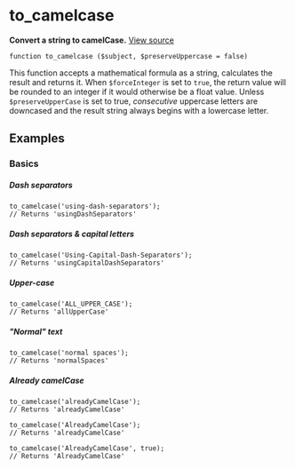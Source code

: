 
# to_camelcase

**Convert a string to camelCase.** [View source](https://bitbucket.org/Eiskis/baseline.php/src/default/source/strings/to_camelcase.php)

	function to_camelcase ($subject, $preserveUppercase = false)

This function accepts a mathematical formula as a string, calculates the result and returns it. When `$forceInteger` is set to `true`, the return value will be rounded to an integer if it would otherwise be a float value. Unless `$preserveUpperCase` is set to true, *consecutive* uppercase letters are downcased and the result string always begins with a lowercase letter.



## Examples

### Basics

##### Dash separators
	to_camelcase('using-dash-separators');
	// Returns 'usingDashSeparators'

##### Dash separators & capital letters
	to_camelcase('Using-Capital-Dash-Separators');
	// Returns 'usingCapitalDashSeparators'

##### Upper-case
	to_camelcase('ALL_UPPER_CASE');
	// Returns 'allUpperCase'

##### "Normal" text
	to_camelcase('normal spaces');
	// Returns 'normalSpaces'

##### Already camelCase
	to_camelcase('alreadyCamelCase');
	// Returns 'alreadyCamelCase'

	to_camelcase('AlreadyCamelCase');
	// Returns 'alreadyCamelCase'

	to_camelcase('AlreadyCamelCase', true);
	// Returns 'AlreadyCamelCase'
